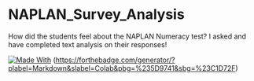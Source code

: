 # NAPLAN_Survey_Analysis
How did the students feel about the NAPLAN Numeracy test? I asked and have completed text analysis on their responses!

[![Made With](https://forthebadge.com/images/badges/made-with-python.svg)](https://forthebadge.com/images/badges/made-with-python.svg)
(https://forthebadge.com/generator/?plabel=Markdown&slabel=Colab&pbg=%235D9741&sbg=%23C1D72F)
